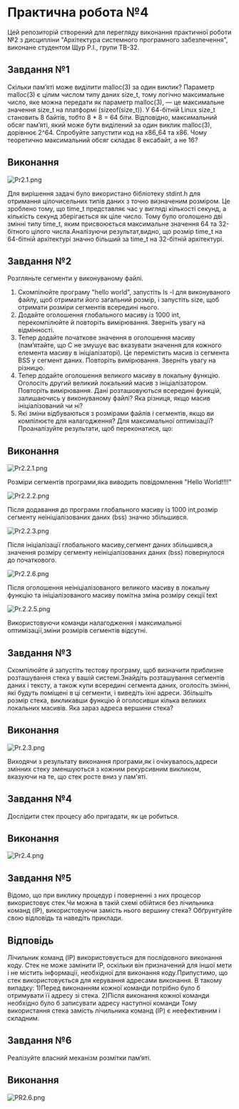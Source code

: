 # Практична робота №4
Цей репозиторій cтворений для перегляду виконання практичної роботи №2 з дисципліни "Архітектура системного програмного забезпечення", виконане студентом Щур Р.І., групи ТВ-32.

## Завдання №1
Скільки пам’яті може виділити malloc(3) за один виклик?
Параметр malloc(3) є цілим числом типу даних size_t, тому логічно максимальне число, яке можна передати як параметр malloc(3), — це максимальне значення size_t на платформі (sizeof(size_t)). У 64-бітній Linux size_t становить 8 байтів, тобто 8 * 8 = 64 біти. Відповідно, максимальний обсяг пам’яті, який може бути виділений за один виклик malloc(3), дорівнює 2^64. Спробуйте запустити код на x86_64 та x86. Чому теоретично максимальний обсяг складає 8 ексабайт, а не 16?
## Виконання
![Pr2.1.png](Pr2.1.png)

Для вирішення задачі було використано бібліотеку stdint.h для отримання цілочисельних типів даних з точно визначеним розміром. Це зроблено тому, що time_t представляє час у вигляді кількості секунд, а кількість секунд зберігається як ціле число. Тому було оголошено дві змінні типу time_t, яким присвоюється максимальне значення 64 та 32-бітного цілого числа.Аналізуючи результат,видно, що розмір time_t на 64-бітній архітектурі значно більший за time_t на 32-бітній архітектурі.

## Завдання №2
Розгляньте сегменти у виконуваному файлі.
1. Скомпілюйте програму &quot;hello world&quot;, запустіть ls -l для
виконуваного файлу, щоб отримати його загальний розмір, і
запустіть size, щоб отримати розміри сегментів всередині нього.
2. Додайте оголошення глобального масиву із 1000 int,
перекомпілюйте й повторіть вимірювання. Зверніть увагу на
відмінності.
3. Тепер додайте початкове значення в оголошення масиву
(пам’ятайте, що C не змушує вас вказувати значення для кожного
елемента масиву в ініціалізаторі). Це перемістить масив із сегмента
BSS у сегмент даних. Повторіть вимірювання. Зверніть увагу на
різницю.
4. Тепер додайте оголошення великого масиву в локальну функцію.
Оголосіть другий великий локальний масив з ініціалізатором.
Повторіть вимірювання. Дані розташовуються всередині функцій,
залишаючись у виконуваному файлі? Яка різниця, якщо масив
ініціалізований чи ні?
5. Які зміни відбуваються з розмірами файлів і сегментів, якщо ви
компілюєте для налагодження? Для максимальної оптимізації?
Проаналізуйте результати, щоб переконатися, що:
## Виконання
![Pr2.2.1.png](Pr2.2.1.png)

Розміри сегментів програми,яка виводить повідомлення "Hello World!!!!"

![Pr2.2.2.png](Pr2.2.2.png)

Після додавання до програми глобального масиву із 1000 int,розмір сегменту неініціалізованих даних (bss) значно збільшився.

![Pr2.2.3.png](Pr2.2.3.png)

Після ініціалізації глобального масиву,сегмент даних збільшився,а значення розміру сегменту неініціалізованих даних (bss) повернулося до початкового.

![Pr2.2.6.png](Pr2.2.6.png)

Після оголошення неініціалізованого великого масиву в локальну функцію та ініціалізованого масиву помітна зміна розміру секції text

![Pr.2.2.5.png](Pr.2.2.5.png)

Використовуючи команди налагодження і максимальної оптимізації,зміни розмірів сегментів відсутні.

## Завдання №3
Скомпілюйте й запустіть тестову програму, щоб визначити приблизне
розташування стека у вашій системі.Знайдіть розташування сегментів даних і тексту, а також купи всередині
сегмента даних, оголосіть змінні, які будуть поміщені в ці сегменти, і виведіть їхні адреси.
Збільшіть розмір стека, викликавши функцію й оголосивши кілька
великих локальних масивів. Яка зараз адреса вершини стека?

## Виконання
![Pr.2.3.png](Pr.2.3.png)

Виходячи з результату виконання програми,як і очікувалось,адреси змінних стеку зменшуються з кожним рекурсивним викликом, вказуючи на те, що стек росте вниз у пам'яті.

## Завдання №4
Дослідити стек процесу або пригадати, як це робиться.

## Виконання
![Pr2.4.png](Pr2.4.png)

## Завдання №5
Відомо, що при виклику процедур і поверненні з них процесор
використовує стек.Чи можна в такій схемі обійтися без лічильника команд
(IP), використовуючи замість нього вершину стека? Обґрунтуйте свою
відповідь та наведіть приклади.

## Відповідь
Лічильник команд (IP) використовується для послідовного виконання коду. Стек не може замінити IP, оскільки він призначений для іншої мети і не містить інформації, необхідної для виконання коду.Припустимо, що стек використовується для керування адресами виконання. В такому випадку:
1)Перед виконанням кожної команди потрібно було б отримувати її адресу зі стека.
2)Після виконання кожної команди необхідно було б записувати адресу наступної команди
Тому використання стека замість лічильника команд (IP) є неефективним і складним.

## Завдання №6
Реалізуйте власний механізм розмітки пам’яті.

## Виконання
![PR2.6.png](PR2.6.png)
